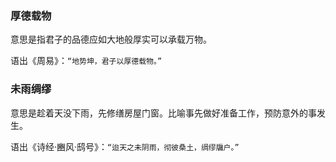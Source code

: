 
### 厚德载物
意思是指君子的品德应如大地般厚实可以承载万物。

语出《周易》：`“地势坤，君子以厚德载物。”`

### 未雨绸缪
意思是趁着天没下雨，先修缮房屋门窗。比喻事先做好准备工作，预防意外的事发生。

语出《诗经·豳风·鸱号》：`“迨天之未阴雨，彻彼桑土，绸缪牖户。”`
